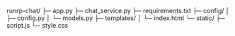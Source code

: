 runrp-chat/
├─ app.py
├─ chat_service.py
├─ requirements.txt
├─ config/
│  ├─ config.py
│  └─ models.py
├─ templates/
│  └─ index.html
└─ static/
   ├─ script.js
   └─ style.css
